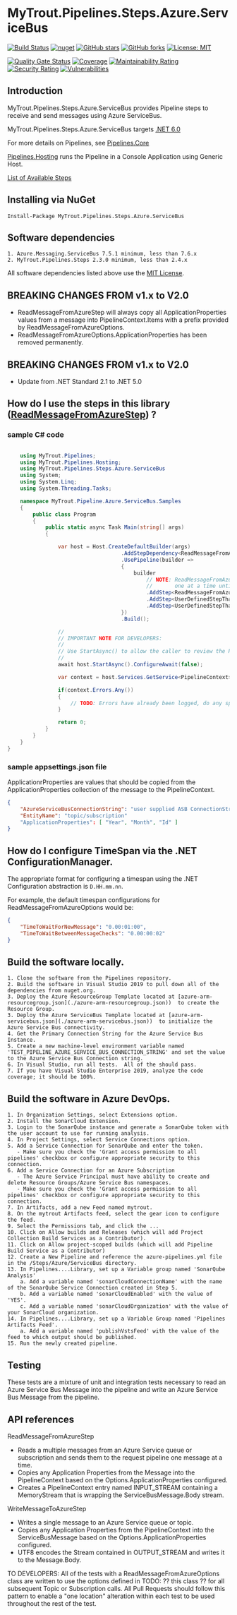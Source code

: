 # MyTrout.Pipelines.Steps.Azure.ServiceBus

[![Build Status](https://github.com/mytrout/Pipelines/actions/workflows/build-pipelines-steps-azure-servicebus.yaml/badge.svg)](https://github.com/mytrout/Pipelines/actions/workflows/build-pipelines-steps-azure-servicebus.yaml)
[![nuget](https://buildstats.info/nuget/MyTrout.Pipelines.Steps.Azure.ServiceBus?includePreReleases=true)](https://www.nuget.org/packages/MyTrout.Pipelines.Steps.Azure.ServiceBus/)
[![GitHub stars](https://img.shields.io/github/stars/mytrout/Pipelines.svg)](https://github.com/mytrout/Pipelines/stargazers)
[![GitHub forks](https://img.shields.io/github/forks/mytrout/Pipelines.svg)](https://github.com/mytrout/Pipelines/network)
[![License: MIT](https://img.shields.io/github/license/mytrout/Pipelines.svg)](https://licenses.nuget.org/MIT)

[![Quality Gate Status](https://sonarcloud.io/api/project_badges/measure?project=Pipelines.Steps.Azure.ServiceBus&metric=alert_status)](https://sonarcloud.io/dashboard?id=Pipelines.Steps.Azure.ServiceBus)
[![Coverage](https://sonarcloud.io/api/project_badges/measure?project=Pipelines.Steps.Azure.ServiceBus&metric=coverage)](https://sonarcloud.io/dashboard?id=Pipelines.Steps.Azure.ServiceBus)
[![Maintainability Rating](https://sonarcloud.io/api/project_badges/measure?project=Pipelines.Steps.Azure.ServiceBus&metric=sqale_rating)](https://sonarcloud.io/dashboard?id=Pipelines.Steps.Azure.ServiceBus)
[![Security Rating](https://sonarcloud.io/api/project_badges/measure?project=Pipelines.Steps.Azure.ServiceBus&metric=security_rating)](https://sonarcloud.io/dashboard?id=Pipelines.Steps.Azure.ServiceBus)
[![Vulnerabilities](https://sonarcloud.io/api/project_badges/measure?project=Pipelines.Steps.Azure.ServiceBus&metric=vulnerabilities)](https://sonarcloud.io/dashboard?id=Pipelines.Steps.Azure.ServiceBus)

## Introduction
MyTrout.Pipelines.Steps.Azure.ServiceBus provides Pipeline steps to receive and send messages using Azure ServiceBus.

MyTrout.Pipelines.Steps.Azure.ServiceBus targets [.NET 6.0](https://dotnet.microsoft.com/download/dotnet/6.0)

For more details on Pipelines, see [Pipelines.Core](../../../Core/)

[Pipelines.Hosting](../../../Hosting/) runs the Pipeline in a Console Application using Generic Host.

[List of Available Steps](../../) 

## Installing via NuGet

    Install-Package MyTrout.Pipelines.Steps.Azure.ServiceBus

## Software dependencies

    1. Azure.Messaging.ServiceBus 7.5.1 minimum, less than 7.6.x
    2. MyTrout.Pipelines.Steps 2.3.0 minimum, less than 2.4.x
    
All software dependencies listed above use the [MIT License](https://licenses.nuget.org/MIT).


## BREAKING CHANGES FROM v1.x to V2.0
- ReadMessageFromAzureStep will always copy all ApplicationProperties values from a message into PipelineContext.Items with a prefix provided by ReadMessageFromAzureOptions.
- ReadMessageFromAzureOptions.ApplicationProperties has been removed permanently.

## BREAKING CHANGES FROM v1.x to V2.0
- Update from .NET Standard 2.1 to .NET 5.0

## How do I use the steps in this library ([ReadMessageFromAzureStep](./src/ReadMessageFromAzureStep.cs)) ?

### sample C# code

```csharp

    using MyTrout.Pipelines;
    using MyTrout.Pipelines.Hosting;
    using MyTrout.Pipelines.Steps.Azure.ServiceBus
    using System;
    using System.Linq;
    using System.Threading.Tasks;

    namespace MyTrout.Pipeline.Azure.ServiceBus.Samples
    {
        public class Program
        {
            public static async Task Main(string[] args)
            {

                var host = Host.CreateDefaultBuilder(args)
                                    .AddStepDependency<ReadMessageFromAzureOptions>()
                                    .UsePipeline(builder => 
                                    {
                                        builder
                                            // NOTE: ReadMessageFromAzureStep will continue to read (and process) messages 
                                            //       one at a time until there are no more messages on the subscription.
                                            .AddStep<ReadMessageFromAzureStep>()
                                            .AddStep<UserDefinedStepThatProcessesMessageBodyIntoPipelineContext>()
                                            .AddStep<UserDefinedStepThatDoesSomethingWithPipelineContext>();
                                    })
                                    .Build();

                //
                // IMPORTANT NOTE FOR DEVELOPERS:
                // 
                // Use StartAsync() to allow the caller to review the PipelineContext after execution.
                //
                await host.StartAsync().ConfigureAwait(false);

                var context = host.Services.GetService<PipelineContext>();

                if(context.Errors.Any())
                {
                    // TODO: Errors have already been logged, do any special error processing here.
                }

                return 0;
            }
        }
    }
}

```
### sample appsettings.json file

ApplicationrProperties are values that should be copied from the ApplicationProperties collection of the message to the PipelineContext.

```json
{
    "AzureServiceBusConnectionString": "user supplied ASB ConnectionString",
    "EntityName": "topic/subscription"
    "ApplicationProperties": [ "Year", "Month", "Id" ]
}
```

## How do I configure TimeSpan via the .NET ConfigurationManager.

The appropriate format for configuring a timespan using the .NET Configuration abstraction is ````D.HH.mm.nn````.

For example, the default timespan configurations for ReadMessageFromAzureOptions would be:

```json
{
    "TimeToWaitForNewMessage": "0.00:01:00",
    "TimeToWaitBetweenMessageChecks": "0.00:00:02"
}
```

## Build the software locally.
    1. Clone the software from the Pipelines repository.
    2. Build the software in Visual Studio 2019 to pull down all of the dependencies from nuget.org.
    3. Deploy the Azure ResourceGroup Template located at [azure-arm-resourcegroup.json](./azure-arm-resourcegroup.json))  to create the Resource Group.
    3. Deploy the Azure ServiceBus Template located at [azure-arm-servicebus.json](./azure-arm-servicebus.json))  to initialize the Azure Service Bus connectivity.
    4. Get the Primary Connection String for the Azure Service Bus Instance.
    5. Create a new machine-level environment variable named 'TEST_PIPELINE_AZURE_SERVICE_BUS_CONNECTION_STRING' and set the value to the Azure Service Bus Connection string.
    6. In Visual Studio, run all tests.  All of the should pass.
    7. If you have Visual Studio Enterprise 2019, analyze the code coverage; it should be 100%.

## Build the software in Azure DevOps.
    1. In Organization Settings, select Extensions option.
    2. Install the SonarCloud Extension.
    3. Login to the SonarQube instance and generate a SonarQube token with the user account to use for running analysis.
    4. In Project Settings, select Service Connections option.
    5. Add a Service Connection for SonarQube and enter the token.
       - Make sure you check the 'Grant access permission to all pipelines' checkbox or configure appropriate security to this connection.
    6. Add a Service Connection for an Azure Subscription 
       - The Azure Service Principal must have ability to create and delete Resource Groups/Azure Service Bus namespaces.
       - Make sure you check the 'Grant access permission to all pipelines' checkbox or configure appropriate security to this connection.
    7. In Artifacts, add a new Feed named mytrout.
    8. On the mytrout Artifacts feed, select the gear icon to configure the feed.
    9. Select the Permissions tab, and click the ...
    10. Click on Allow builds and Releases (which will add Project Collection Build Services as a Contributor).
    11. Click on Allow project-scoped builds (which will add Pipeline Build Service as a Contributor)
    12. Create a New Pipeline and reference the azure-pipelines.yml file in the /Steps/Azure/ServiceBus directory.
    13. In Pipelines....Library, set up a Variable group named 'SonarQube Analysis'
        a. Add a variable named 'sonarCloudConnectionName' with the name of the SonarQube Service Connection created in Step 5.
        b. Add a variable named 'sonarCloudEnabled' with the value of 'YES'.
        c. Add a variable named 'sonarCloudOrganization' with the value of your SonarCloud organization.
    14. In Pipelines....Library, set up a Variable Group named 'Pipelines Artifacts Feed'.
        a. Add a variable named 'publishVstsFeed' with the value of the feed to which output should be published.
    15. Run the newly created pipeline.


## Testing
These tests are a mixture of unit and integration tests necessary to read an Azure Service Bus Message into the pipeline and write an Azure Service Bus Message from the pipeline.

## API references

ReadMessageFromAzureStep
* Reads a multiple messages from an Azure Service queue or subscription and sends them to the request pipeline one message at a time.
* Copies any Application Properties from the Message into the PipelineContext based on the Options.ApplicationProperties configured.
* Creates a PipelineContext entry named INPUT_STREAM containing a MemoryStream that is wrapping the ServiceBusMessage.Body stream.

WriteMessageToAzureStep
* Writes a single message to an Azure Service queue or topic.
* Copies any Application Properties from the PipelineContext into the ServiceBusMessage based on the Options.ApplicationProperties configured.
* UTF8 encodes the Stream contained in OUTPUT_STREAM and writes it to the Message.Body.


TO DEVELOPERS:
All of the tests with a ReadMessageFromAzureOptions class are written to use the options defined in TODO: ?? this class ?? for all subsequent Topic or Subscription calls.
All Pull Requests should follow this pattern to enable a "one location" alteration within each test to be used throughout the rest of the test.
